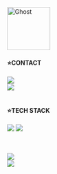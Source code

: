 <img src="https://raw.githubusercontent.com/Tarikul-Islam-Anik/Animated-Fluent-Emojis/master/Emojis/Smilies/Ghost.png" alt="Ghost" width="100" height="100" />
<!-- <img src="https://raw.githubusercontent.com/Tarikul-Islam-Anik/Animated-Fluent-Emojis/master/Emojis/Travel%20and%20places/Fire.png" alt="Fire" width="100" height="100" /> -->
<!-- https://animated-fluent-emoji.vercel.app/ -->
<br>

####  ⭐CONTACT
<a href="mailto:geunyeong0211@gmail.com" target="_blank">
  <img src="https://img.shields.io/badge/geunyeong0211@gmail.com-C71610.svg?style=flat-square&logo=gmail&logoColor=FFFFFF" />
</a><br>
<a href="https://www.notion.so/5f5a9b553e604c86b4151c44dc28fc98?v=27b5cefdaeeb4105836bb509d0ef76e5&pvs=4" target="_blank">
  <img src="https://img.shields.io/badge/Notion-000000.svg?style=flat-square&logo=notion&logoColor=FFFFFF" />
</a><br><br>

#### ⭐TECH STACK
<p>
  <img src="https://img.shields.io/badge/JAVA-FF6600.svg?style=flat-square&logo=openjdk&logoColor=FFFFFF"/>
<!--   <img src="https://img.shields.io/badge/JavaScript-F7DF1E.svg?style=flat-square&logo=javascript&logoColor=FFFFFF"/> -->
<!--   <img src="https://img.shields.io/badge/SpringBoot-6DB33F.svg?style=flat-square&logo=SpringBoot&logoColor=FFFFFF"/> -->
  <img src="https://img.shields.io/badge/MySQL-4479A1.svg?style=flat-square&logo=MySQL&logoColor=FFFFFF"/>
<!--   <img src="https://img.shields.io/badge/HTML5-E34F26.svg?style=flat-square&logo=HTML5&logoColor=FFFFFF"/> -->
<!--   <img src="https://img.shields.io/badge/CSS3-1572B6.svg?style=flat-square&logo=CSS3&logoColor=FFFFFF"/> -->
</p>
<br><br>

<picture>
  <img src="https://github-readme-stats.vercel.app/api/top-langs/?username=yeong0211&layout=compact&show_icons=true&theme=solarized-light&hide_border=true&count_private=true&exclude_repo=Face-Transfer-Application"/>
</picture><br>
<picture>
  <img src="https://github-readme-stats.vercel.app/api?username=yeong0211&show_icons=true&theme=solarized-light&hide_border=true"/>
</picture>  


